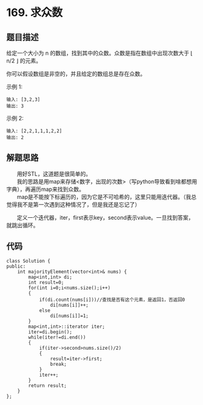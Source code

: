 # 169. 求众数

## 题目描述
给定一个大小为 n 的数组，找到其中的众数。众数是指在数组中出现次数大于 ⌊ n/2 ⌋ 的元素。
        
你可以假设数组是非空的，并且给定的数组总是存在众数。
        
示例 1:
```
输入: [3,2,3]
输出: 3
```
示例 2:
```
输入: [2,2,1,1,1,2,2]
输出: 2
```
## 解题思路
&#160; &#160; &#160; &#160;用好STL，这道题是很简单的。      
&#160; &#160; &#160; &#160;我的思路是用map来存储<数字，出现的次数>（写python导致看到啥都想用字典），再遍历map来找到众数。       
&#160; &#160; &#160; &#160;map是不能按下标遍历的，因为它是不可哈希的，这里只能用迭代器。（我总觉得我不是第一次遇到这种情况了，但是我还是忘记了）
        
&#160; &#160; &#160; &#160;定义一个迭代器，iter，first表示key，second表示value。一旦找到答案，就跳出循环。

## 代码
```
class Solution {
public:
    int majorityElement(vector<int>& nums) {
        map<int,int> di;
        int result=0;
        for(int i=0;i<nums.size();i++)
        {
            if(di.count(nums[i]))//查找是否有这个元素，是返回1，否返回0
                di[nums[i]]++;
            else
                di[nums[i]]=1;
        }
        map<int,int>::iterator iter;
        iter=di.begin();
        while(iter!=di.end())
        {
            if(iter->second>nums.size()/2)
            {
                result=iter->first;
                break;
            }
            iter++;
        }
        return result;
    }
};
```